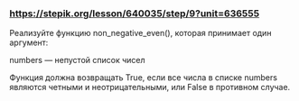### https://stepik.org/lesson/640035/step/9?unit=636555
Реализуйте функцию non_negative_even(),  которая принимает один аргумент:

numbers — непустой список чисел

Функция должна возвращать True, если все числа в списке numbers являются четными и неотрицательными, или False в противном случае.
